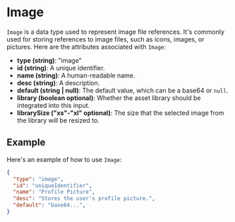 # Image

`Image` is a data type used to represent image file references. It's commonly used for storing references to image files, such as icons, images, or pictures. Here are the attributes associated with `Image`:

- **type (string)**: "image"
- **id (string)**: A unique identifier.
- **name (string)**: A human-readable name.
- **desc (string)**: A description.
- **default (string | null)**: The default value, which can be a base64 or `null`.
- **library (boolean optional)**: Whether the asset library should be integrated into this input.
- **librarySize ("xs"-"xl" optional)**: The size that the selected image from the library will be resized to.

## Example

Here's an example of how to use `Image`:

```json
{
  "type": "image",
  "id": "uniqueIdentifier",
  "name": "Profile Picture",
  "desc": "Stores the user's profile picture.",
  "default": "base64...",
}

